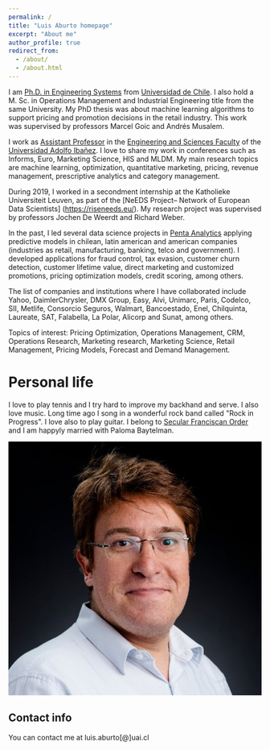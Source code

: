 ```yaml
---
permalink: /
title: "Luis Aburto homepage"
excerpt: "About me"
author_profile: true
redirect_from: 
  - /about/
  - /about.html
---
```

I am [Ph.D. in Engineering Systems](https://www.dsiuchile.cl/) from [Universidad de Chile](https://www.uchile.cl/). I also hold a M. Sc. in Operations Management and Industrial Engineering title from the same University.  My PhD thesis was about machine learning algorithms to support pricing and promotion decisions in the retail industry. This work was supervised by professors Marcel Goic and Andrés Musalem.

I work as [Assistant Professor](https://ingenieria.uai.cl/profesor/luis-aburto/) in the [Engineering and Sciences Faculty](https://ingenieria.uai.cl/) of the [Universidad Adolfo Ibañez](https://www.uai.cl). I love to share my work in conferences such as Informs, Euro, Marketing Science, HIS and MLDM. My main research topics are machine learning, optimization, quantitative marketing, pricing, revenue management, prescriptive analytics and category management.

During 2019, I worked in a secondment internship at the Katholieke Universiteit Leuven, as part of the [NeEDS Project– Network of European Data Scientists] (https://riseneeds.eu/). My research project was supervised by professors Jochen De Weerdt and Richard Weber.

In the past, I led several data science projects in [Penta Analytics](https://www.analytics.cl) applying predictive models in chilean, latin american and american companies (industries as retail, manufacturing, banking, telco and government). I developed applications for fraud control, tax evasion, customer churn detection, customer lifetime value, direct marketing and customized promotions, pricing optimization models, credit scoring, among others. 

The list of companies and institutions where I have collaborated include Yahoo, DaimlerChrysler, DMX Group, Easy, Alvi, Unimarc, Paris, Codelco, SII, Metlife, Consorcio Seguros, Walmart, Bancoestado, Enel, Chilquinta, Laureate, SAT, Falabella, La Polar, Alicorp and Sunat, among others.

Topics of interest: Pricing Optimization, Operations Management, CRM, Operations Research, Marketing research, Marketing Science, Retail Management, Pricing Models, Forecast and Demand Management.


Personal life
======
I love to play tennis and I try hard to improve my backhand and serve. I also love music. Long time ago I song in a wonderful rock band called "Rock in Progress". I love also to play guitar. I belong to [Secular Franciscan Order](https://ciofs.info/) and I am happyly married with Paloma Baytelman.


![This is me](/images/luaburto.jpg)

Contact info
------
You can contact me at luis.aburto[@]uai.cl 
